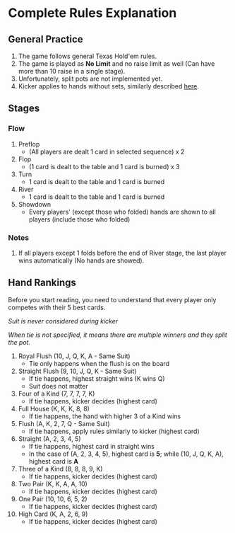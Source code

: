 # Complete Rules Explanation
## General Practice
1. The game follows general Texas Hold'em rules.
2. The game is played as **No Limit** and no raise limit as well (Can have more than 10 raise in a single stage).
3. Unfortunately, split pots are not implemented yet.
4. Kicker applies to hands without sets, similarly described [here](https://howtoplaypokerinfo.com/kicker).

## Stages
### Flow
1. Preflop
    - (All players are dealt 1 card in selected sequence) x 2
2. Flop
    - (1 card is dealt to the table and 1 card is burned) x 3
3. Turn
    - 1 card is dealt to the table and 1 card is burned
4. River
    - 1 card is dealt to the table and 1 card is burned
5. Showdown
    - Every players' (except those who folded) hands are shown to all players (include those who folded)

### Notes
1. If all players except 1 folds before the end of River stage, the last player wins automatically (No hands are showed).

## Hand Rankings
Before you start reading, you need to understand that every player only competes with their 5 best cards.

*Suit is never considered during kicker*

*When tie is not specified, it means there are multiple winners and they split the pot.*
1. Royal Flush (10, J, Q, K, A - Same Suit)
    - Tie only happens when the flush is on the board
2. Straight Flush (9, 10, J, Q, K - Same Suit)
    - If tie happens, highest straight wins (K wins Q)
    - Suit does not matter
3. Four of a Kind (7, 7, 7, 7, K)
    - If tie happens, kicker decides (highest card)
4. Full House (K, K, K, 8, 8)
    - If tie happens, the hand with higher 3 of a Kind wins
5. Flush (A, K, 2, 7, Q - Same Suit)
    - If tie happens, apply rules similarly to kicker (highest card)
6. Straight (A, 2, 3, 4, 5)
    - If tie happens, highest card in straight wins
    - In the case of (A, 2, 3, 4, 5), highest card is **5**; while (10, J, Q, K, A), highest card is **A**
7. Three of a Kind (8, 8, 8, 9, K)
    - If tie happens, kicker decides (highest card)
8. Two Pair (K, K, A, A, 10)
    - If tie happens, kicker decides (highest card)
9. One Pair (10, 10, 6, 5, 2)
    - If tie happens, kicker decides (highest card)
10. High Card (K, A, 2, 6, 9)
    - If tie happens, kicker decides (highest card)